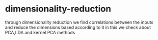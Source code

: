 # dimensionality-reduction
through dimensionality reduction we find correlations between the inputs and reduce the dimensions based according to it  in this we check about PCA,LDA and kernel PCA methods 
